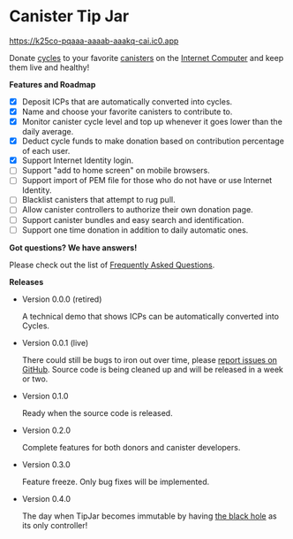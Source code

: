# Canister Tip Jar

https://k25co-pqaaa-aaaab-aaakq-cai.ic0.app

Donate [cycles] to your favorite [canisters] on the [Internet Computer] and keep them live and healthy!


**Features and Roadmap**

- [x] Deposit ICPs that are automatically converted into cycles.
- [x] Name and choose your favorite canisters to contribute to.
- [x] Monitor canister cycle level and top up whenever it goes lower than the daily average.
- [x] Deduct cycle funds to make donation based on contribution percentage of each user.
- [x] Support Internet Identity login.
- [ ] Support "add to home screen" on mobile browsers.
- [ ] Support import of PEM file for those who do not have or use Internet Identity.
- [ ] Blacklist canisters that attempt to rug pull.
- [ ] Allow canister controllers to authorize their own donation page.
- [ ] Support canister bundles and easy search and identification.
- [ ] Support one time donation in addition to daily automatic ones.

**Got questions? We have answers!**

Please check out the list of [Frequently Asked Questions](FAQ.md).

**Releases**

- Version 0.0.0 (retired)

  A technical demo that shows ICPs can be automatically converted into Cycles.

- Version 0.0.1 (live)

  There could still be bugs to iron out over time, please [report issues on GitHub](https://github.com/ninegua/tipjar/issues).
  Source code is being cleaned up and will be released in a week or two.

- Version 0.1.0
 
  Ready when the source code is released.

- Version 0.2.0

  Complete features for both donors and canister developers.

- Version 0.3.0

  Feature freeze. Only bug fixes will be implemented.

- Version 0.4.0

  The day when TipJar becomes immutable by having [the black hole] as its only controller!

[cycles]: https://smartcontracts.org/docs/developers-guide/concepts/tokens-cycles.html
[the black hole]: https://github.com/ninegua/blackhole
[canisters]: https://sdk.dfinity.org/docs/developers-guide/concepts/canisters-code.html
[Internet Computer]: https://dashboard.internetcomputer.org
